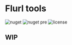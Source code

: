 # Flurl tools
![nuget](https://img.shields.io/nuget/v/ArkProjects.Flurl?style=flat-square)
![nuget pre](https://img.shields.io/nuget/vpre/ArkProjects.Flurl?style=flat-square)
![license](https://img.shields.io/github/license/mixa3607/ArkProjects.Libs?style=flat-square)

## WIP
